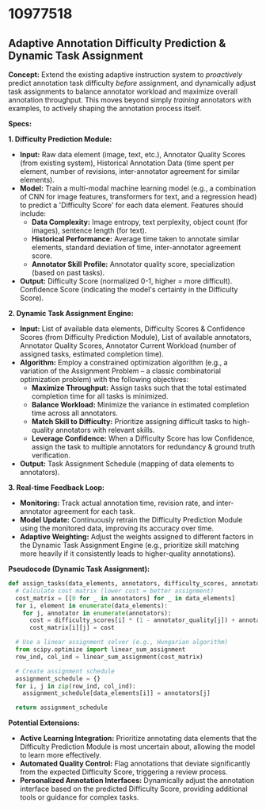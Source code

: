 # 10977518

## Adaptive Annotation Difficulty Prediction & Dynamic Task Assignment

**Concept:** Extend the existing adaptive instruction system to *proactively* predict annotation task difficulty *before* assignment, and dynamically adjust task assignments to balance annotator workload and maximize overall annotation throughput.  This moves beyond simply *training* annotators with examples, to actively shaping the annotation process itself.

**Specs:**

**1. Difficulty Prediction Module:**

*   **Input:** Raw data element (image, text, etc.), Annotator Quality Scores (from existing system), Historical Annotation Data (time spent per element, number of revisions, inter-annotator agreement for similar elements).
*   **Model:** Train a multi-modal machine learning model (e.g., a combination of CNN for image features, transformers for text, and a regression head) to predict a 'Difficulty Score' for each data element.  Features should include:
    *   **Data Complexity:**  Image entropy, text perplexity, object count (for images), sentence length (for text).
    *   **Historical Performance:** Average time taken to annotate similar elements, standard deviation of time, inter-annotator agreement score.
    *   **Annotator Skill Profile:** Annotator quality score, specialization (based on past tasks).
*   **Output:**  Difficulty Score (normalized 0-1, higher = more difficult). Confidence Score (indicating the model's certainty in the Difficulty Score).

**2. Dynamic Task Assignment Engine:**

*   **Input:**  List of available data elements, Difficulty Scores & Confidence Scores (from Difficulty Prediction Module), List of available annotators, Annotator Quality Scores, Annotator Current Workload (number of assigned tasks, estimated completion time).
*   **Algorithm:**  Employ a constrained optimization algorithm (e.g., a variation of the Assignment Problem – a classic combinatorial optimization problem) with the following objectives:
    *   **Maximize Throughput:** Assign tasks such that the total estimated completion time for all tasks is minimized.
    *   **Balance Workload:** Minimize the variance in estimated completion time across all annotators.
    *   **Match Skill to Difficulty:** Prioritize assigning difficult tasks to high-quality annotators with relevant skills.
    *   **Leverage Confidence:** When a Difficulty Score has low Confidence, assign the task to multiple annotators for redundancy & ground truth verification.
*   **Output:**  Task Assignment Schedule (mapping of data elements to annotators).

**3. Real-time Feedback Loop:**

*   **Monitoring:** Track actual annotation time, revision rate, and inter-annotator agreement for each task.
*   **Model Update:** Continuously retrain the Difficulty Prediction Module using the monitored data, improving its accuracy over time.
*   **Adaptive Weighting:** Adjust the weights assigned to different factors in the Dynamic Task Assignment Engine (e.g., prioritize skill matching more heavily if it consistently leads to higher-quality annotations).

**Pseudocode (Dynamic Task Assignment):**

```python
def assign_tasks(data_elements, annotators, difficulty_scores, annotator_quality, annotator_workload):
  # Calculate cost matrix (lower cost = better assignment)
  cost_matrix = [[0 for _ in annotators] for _ in data_elements]
  for i, element in enumerate(data_elements):
    for j, annotator in enumerate(annotators):
      cost = difficulty_scores[i] * (1 - annotator_quality[j]) + annotator_workload[j]
      cost_matrix[i][j] = cost

  # Use a linear assignment solver (e.g., Hungarian algorithm)
  from scipy.optimize import linear_sum_assignment
  row_ind, col_ind = linear_sum_assignment(cost_matrix)

  # Create assignment schedule
  assignment_schedule = {}
  for i, j in zip(row_ind, col_ind):
    assignment_schedule[data_elements[i]] = annotators[j]

  return assignment_schedule
```

**Potential Extensions:**

*   **Active Learning Integration:**  Prioritize annotating data elements that the Difficulty Prediction Module is most uncertain about, allowing the model to learn more effectively.
*   **Automated Quality Control:** Flag annotations that deviate significantly from the expected Difficulty Score, triggering a review process.
*   **Personalized Annotation Interfaces:**  Dynamically adjust the annotation interface based on the predicted Difficulty Score, providing additional tools or guidance for complex tasks.